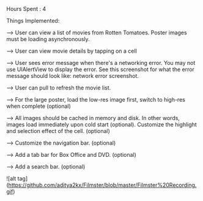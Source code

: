 Hours Spent : 4

Things Implemented:

--> User can view a list of movies from Rotten Tomatoes. Poster images must be loading asynchronously.

--> User can view movie details by tapping on a cell

--> User sees error message when there's a networking error. You may not use UIAlertView to display the error. See this screenshot for what the error message should look like: network error screenshot.

--> User can pull to refresh the movie list.

--> For the large poster, load the low-res image first, switch to high-res when complete (optional)

--> All images should be cached in memory and disk. In other words, images load immediately upon cold start (optional).
Customize the highlight and selection effect of the cell. (optional)

--> Customize the navigation bar. (optional)

--> Add a tab bar for Box Office and DVD. (optional)

--> Add a search bar. (optional)



![alt tag] (https://github.com/aditya2kx/Filmster/blob/master/Filmster%20Recording.gif) 
